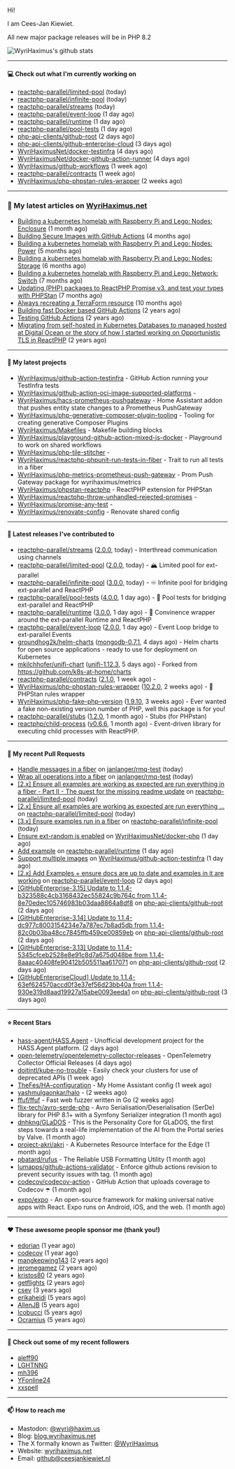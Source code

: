 Hi!

I am Cees-Jan Kiewiet.

All new major package releases will be in PHP 8.2

![WyriHaximus's github stats](https://github-readme-stats.vercel.app/api?username=WyriHaximus&show_icons=true)

---

#### 💻 Check out what I'm currently working on

- [reactphp-parallel/limited-pool](https://github.com/reactphp-parallel/limited-pool) (today)
- [reactphp-parallel/infinite-pool](https://github.com/reactphp-parallel/infinite-pool) (today)
- [reactphp-parallel/streams](https://github.com/reactphp-parallel/streams) (today)
- [reactphp-parallel/event-loop](https://github.com/reactphp-parallel/event-loop) (1 day ago)
- [reactphp-parallel/runtime](https://github.com/reactphp-parallel/runtime) (1 day ago)
- [reactphp-parallel/pool-tests](https://github.com/reactphp-parallel/pool-tests) (1 day ago)
- [php-api-clients/github-root](https://github.com/php-api-clients/github-root) (2 days ago)
- [php-api-clients/github-enterprise-cloud](https://github.com/php-api-clients/github-enterprise-cloud) (3 days ago)
- [WyriHaximusNet/docker-testinfra](https://github.com/WyriHaximusNet/docker-testinfra) (4 days ago)
- [WyriHaximusNet/docker-github-action-runner](https://github.com/WyriHaximusNet/docker-github-action-runner) (4 days ago)
- [WyriHaximus/github-workflows](https://github.com/WyriHaximus/github-workflows) (1 week ago)
- [reactphp-parallel/contracts](https://github.com/reactphp-parallel/contracts) (1 week ago)
- [WyriHaximus/php-phpstan-rules-wrapper](https://github.com/WyriHaximus/php-phpstan-rules-wrapper) (2 weeks ago)

---

### 📜 My latest articles on [WyriHaximus.net](https://blog.wyrihaximus.net/)

- [Building a kubernetes homelab with Raspberry Pi and Lego: Nodes: Enclosure](https://blog.wyrihaximus.net/2024/12/building-a-kubernetes-homelab-with-raspberry-pies-and-lego-nodes-enclosure/) (1 month ago)
- [Building Secure Images with GitHub Actions](https://blog.wyrihaximus.net/2024/10/building-secure-images-with-github-actions/) (4 months ago)
- [Building a kubernetes homelab with Raspberry Pi and Lego: Nodes: Power](https://blog.wyrihaximus.net/2024/09/building-a-kubernetes-homelab-with-raspberry-pies-and-lego-nodes-power/) (5 months ago)
- [Building a kubernetes homelab with Raspberry Pi and Lego: Nodes: Storage](https://blog.wyrihaximus.net/2024/08/building-a-kubernetes-homelab-with-raspberry-pies-and-lego-nodes-storage/) (6 months ago)
- [Building a kubernetes homelab with Raspberry Pi and Lego: Network: Switch](https://blog.wyrihaximus.net/2024/07/building-a-kubernetes-homelab-with-raspberry-pies-and-lego-network-switch/) (7 months ago)
- [Updating (PHP) packages to ReactPHP Promise v3, and test your types with PHPStan](https://blog.wyrihaximus.net/2024/06/updating-php-packages-to-reactphp-promise-v3--and-test-your-types-with-phpstan/) (7 months ago)
- [Always recreating a TerraForm resource](https://blog.wyrihaximus.net/2024/04/always-recreating-a-terraform-resource/) (10 months ago)
- [Building fast Docker based GitHub Actions](https://blog.wyrihaximus.net/2023/03/building-fast-docker-based-github-actions/) (2 years ago)
- [Testing GitHub Actions](https://blog.wyrihaximus.net/2023/03/testing-github-actions/) (2 years ago)
- [Migrating from self-hosted in Kubernetes Databases to managed hosted at Digital Ocean or the story of how I started working on Opportunistic TLS in ReactPHP](https://blog.wyrihaximus.net/2023/01/migrating-from-self-hosted-in-k8s-databases-to-managed-hosted-at-digital-ocean/) (2 years ago)

---

#### 🌱 My latest projects

- [WyriHaximus/github-action-testinfra](https://github.com/WyriHaximus/github-action-testinfra) - GitHub Action running your TestInfra tests
- [WyriHaximus/github-action-oci-image-supported-platforms](https://github.com/WyriHaximus/github-action-oci-image-supported-platforms) - 
- [WyriHaximus/hacs-prometheus-pushgateway](https://github.com/WyriHaximus/hacs-prometheus-pushgateway) - Home Assistant addon that pushes entity state changes to a Prometheus PushGateway
- [WyriHaximus/php-generative-composer-plugin-tooling](https://github.com/WyriHaximus/php-generative-composer-plugin-tooling) - Tooling for creating generative Composer Plugins
- [WyriHaximus/Makefiles](https://github.com/WyriHaximus/Makefiles) - Makefile building blocks
- [WyriHaximus/playground-github-action-mixed-js-docker](https://github.com/WyriHaximus/playground-github-action-mixed-js-docker) - Playground to work on shared workflows
- [WyriHaximus/php-tile-stitcher](https://github.com/WyriHaximus/php-tile-stitcher) - 
- [WyriHaximus/reactphp-phpunit-run-tests-in-fiber](https://github.com/WyriHaximus/reactphp-phpunit-run-tests-in-fiber) - Trait to run all tests in a fiber
- [WyriHaximus/php-metrics-prometheus-push-gateway](https://github.com/WyriHaximus/php-metrics-prometheus-push-gateway) - Prom Push Gateway package for wyrihaximus/metrics
- [WyriHaximus/phpstan-reactphp](https://github.com/WyriHaximus/phpstan-reactphp) - ReactPHP extension for PHPStan
- [WyriHaximus/reactphp-throw-unhandled-rejected-promises](https://github.com/WyriHaximus/reactphp-throw-unhandled-rejected-promises) - 
- [WyriHaximus/promise-any-test](https://github.com/WyriHaximus/promise-any-test) - 
- [WyriHaximus/renovate-config](https://github.com/WyriHaximus/renovate-config) - Renovate shared config

---

#### 🔭 Latest releases I've contributed to

- [reactphp-parallel/streams](https://github.com/reactphp-parallel/streams) ([2.0.0](https://github.com/reactphp-parallel/streams/releases/tag/2.0.0), today) - Interthread communication using channels
- [reactphp-parallel/limited-pool](https://github.com/reactphp-parallel/limited-pool) ([2.0.0](https://github.com/reactphp-parallel/limited-pool/releases/tag/2.0.0), today) - 🏔️ Limited pool for ext-parallel
- [reactphp-parallel/infinite-pool](https://github.com/reactphp-parallel/infinite-pool) ([3.0.0](https://github.com/reactphp-parallel/infinite-pool/releases/tag/3.0.0), today) - ♾️ Infinite pool for bridging ext-parallel and ReactPHP
- [reactphp-parallel/pool-tests](https://github.com/reactphp-parallel/pool-tests) ([4.0.0](https://github.com/reactphp-parallel/pool-tests/releases/tag/4.0.0), 1 day ago) - 🎱 Pool tests for bridging ext-parallel and ReactPHP
- [reactphp-parallel/runtime](https://github.com/reactphp-parallel/runtime) ([3.0.0](https://github.com/reactphp-parallel/runtime/releases/tag/3.0.0), 1 day ago) - 💨 Convinence wrapper around the ext-parallel Runtime and ReactPHP
- [reactphp-parallel/event-loop](https://github.com/reactphp-parallel/event-loop) ([2.0.0](https://github.com/reactphp-parallel/event-loop/releases/tag/2.0.0), 1 day ago) - Event Loop bridge to ext-parallel Events
- [groundhog2k/helm-charts](https://github.com/groundhog2k/helm-charts) ([mongodb-0.7.1](https://github.com/groundhog2k/helm-charts/releases/tag/mongodb-0.7.1), 4 days ago) - Helm charts for open source applications - ready to use for deployment on Kubernetes
- [mkilchhofer/unifi-chart](https://github.com/mkilchhofer/unifi-chart) ([unifi-1.12.3](https://github.com/mkilchhofer/unifi-chart/releases/tag/unifi-1.12.3), 5 days ago) - Forked from https://github.com/k8s-at-home/charts
- [reactphp-parallel/contracts](https://github.com/reactphp-parallel/contracts) ([2.1.0](https://github.com/reactphp-parallel/contracts/releases/tag/2.1.0), 1 week ago) - 
- [WyriHaximus/php-phpstan-rules-wrapper](https://github.com/WyriHaximus/php-phpstan-rules-wrapper) ([10.2.0](https://github.com/WyriHaximus/php-phpstan-rules-wrapper/releases/tag/10.2.0), 2 weeks ago) - 🌯 PHPStan rules wrapper
- [WyriHaximus/php-fake-php-version](https://github.com/WyriHaximus/php-fake-php-version) ([1.9.10](https://github.com/WyriHaximus/php-fake-php-version/releases/tag/1.9.10), 3 weeks ago) - Ever wanted a fake non-existing version number of PHP, well this package is for you!
- [reactphp-parallel/stubs](https://github.com/reactphp-parallel/stubs) ([1.2.0](https://github.com/reactphp-parallel/stubs/releases/tag/1.2.0), 1 month ago) - Stubs (for PHPstan)
- [reactphp/child-process](https://github.com/reactphp/child-process) ([v0.6.6](https://github.com/reactphp/child-process/releases/tag/v0.6.6), 1 month ago) - Event-driven library for executing child processes with ReactPHP.

---

#### 🔨 My recent Pull Requests

- [Handle messages in a fiber](https://github.com/janlanger/rmq-test/pull/2) on [janlanger/rmq-test](https://github.com/janlanger/rmq-test) (today)
- [Wrap all operations into a fiber](https://github.com/janlanger/rmq-test/pull/1) on [janlanger/rmq-test](https://github.com/janlanger/rmq-test) (today)
- [[2.x] Ensure all examples are working as expected are run everything in a fiber - Part II - The quest for the missing readme update](https://github.com/reactphp-parallel/limited-pool/pull/58) on [reactphp-parallel/limited-pool](https://github.com/reactphp-parallel/limited-pool) (today)
- [[2.x] Ensure all examples are working as expected are run everything …](https://github.com/reactphp-parallel/limited-pool/pull/57) on [reactphp-parallel/limited-pool](https://github.com/reactphp-parallel/limited-pool) (today)
- [[3.x] Ensure examples run in a fiber](https://github.com/reactphp-parallel/infinite-pool/pull/61) on [reactphp-parallel/infinite-pool](https://github.com/reactphp-parallel/infinite-pool) (today)
- [Ensure ext-random is enabled](https://github.com/WyriHaximusNet/docker-php/pull/263) on [WyriHaximusNet/docker-php](https://github.com/WyriHaximusNet/docker-php) (1 day ago)
- [Add example](https://github.com/reactphp-parallel/runtime/pull/68) on [reactphp-parallel/runtime](https://github.com/reactphp-parallel/runtime) (1 day ago)
- [Support multiple images](https://github.com/WyriHaximus/github-action-testinfra/pull/3) on [WyriHaximus/github-action-testinfra](https://github.com/WyriHaximus/github-action-testinfra) (1 day ago)
- [[2.x] Add Examples &#43; ensure docs are up to date and examples in it are working](https://github.com/reactphp-parallel/event-loop/pull/64) on [reactphp-parallel/event-loop](https://github.com/reactphp-parallel/event-loop) (2 days ago)
- [[GitHubEnterprise-3.15] Update to 1.1.4-b323588c4cb3168432ec55824c9b764c from 1.1.4-8e70edec105746983b03daa8864a8df8](https://github.com/php-api-clients/github-root/pull/1511) on [php-api-clients/github-root](https://github.com/php-api-clients/github-root) (2 days ago)
- [[GitHubEnterprise-3.14] Update to 1.1.4-dc977c8003154234e7a787ec7b8ad5db from 1.1.4-82c0b03ba48cc7845ffb459ce00859eb](https://github.com/php-api-clients/github-root/pull/1510) on [php-api-clients/github-root](https://github.com/php-api-clients/github-root) (2 days ago)
- [[GitHubEnterprise-3.13] Update to 1.1.4-5345cfceb2528e8e91c8d7a675d048be from 1.1.4-8aaac40408fe90412b505511aa617071](https://github.com/php-api-clients/github-root/pull/1509) on [php-api-clients/github-root](https://github.com/php-api-clients/github-root) (2 days ago)
- [[GitHubEnterpriseCloud] Update to 1.1.4-63ef624570accd0f3e37ef56d23bb40a from 1.1.4-930e319d8aad19927a15abe0093eeda1](https://github.com/php-api-clients/github-root/pull/1508) on [php-api-clients/github-root](https://github.com/php-api-clients/github-root) (3 days ago)

---

#### ⭐ Recent Stars

- [hass-agent/HASS.Agent](https://github.com/hass-agent/HASS.Agent) - Unofficial development project for the HASS.Agent platform. (2 days ago)
- [open-telemetry/opentelemetry-collector-releases](https://github.com/open-telemetry/opentelemetry-collector-releases) - OpenTelemetry Collector Official Releases (4 days ago)
- [doitintl/kube-no-trouble](https://github.com/doitintl/kube-no-trouble) - Easily check your clusters for use of deprecated APIs (1 week ago)
- [TheFes/HA-configuration](https://github.com/TheFes/HA-configuration) - My Home Assistant config (1 week ago)
- [yashmulgaonkar/halo](https://github.com/yashmulgaonkar/halo) -  (2 weeks ago)
- [ffuf/ffuf](https://github.com/ffuf/ffuf) - Fast web fuzzer written in Go (2 weeks ago)
- [flix-tech/avro-serde-php](https://github.com/flix-tech/avro-serde-php) - Avro Serialisation/Deserialisation (SerDe) library for PHP 8.1&#43; with a Symfony Serializer integration (1 month ago)
- [dnhkng/GLaDOS](https://github.com/dnhkng/GLaDOS) - This is the Personality Core for GLaDOS, the first steps towards a real-life implementation of the AI from the Portal series by Valve. (1 month ago)
- [project-akri/akri](https://github.com/project-akri/akri) - A Kubernetes Resource Interface for the Edge (1 month ago)
- [pbatard/rufus](https://github.com/pbatard/rufus) - The Reliable USB Formatting Utility (1 month ago)
- [lumapps/github-actions-validator](https://github.com/lumapps/github-actions-validator) - Enforce github actions revision to prevent security issues with tag. (1 month ago)
- [codecov/codecov-action](https://github.com/codecov/codecov-action) - GitHub Action that uploads coverage to Codecov :open_umbrella:  (1 month ago)
- [expo/expo](https://github.com/expo/expo) - An open-source framework for making universal native apps with React. Expo runs on Android, iOS, and the web. (1 month ago)

---

#### ❤️ These awesome people sponsor me (thank you!)

- [edorian](https://github.com/edorian) (1 year ago)
- [codecov](https://github.com/codecov) (1 year ago)
- [mangkepwing143](https://github.com/mangkepwing143) (2 years ago)
- [jeromegamez](https://github.com/jeromegamez) (2 years ago)
- [kristos80](https://github.com/kristos80) (2 years ago)
- [getflights](https://github.com/getflights) (2 years ago)
- [csev](https://github.com/csev) (3 years ago)
- [erikaheidi](https://github.com/erikaheidi) (5 years ago)
- [AllenJB](https://github.com/AllenJB) (5 years ago)
- [lcobucci](https://github.com/lcobucci) (5 years ago)
- [Ocramius](https://github.com/Ocramius) (5 years ago)

---

#### 👯 Check out some of my recent followers

- [aleff90](https://github.com/aleff90)
- [LGHTNNG](https://github.com/LGHTNNG)
- [mh396](https://github.com/mh396)
- [YFonline24](https://github.com/YFonline24)
- [xxspell](https://github.com/xxspell)

---

#### 📫 How to reach me

- Mastodon: [@wyri@haxim.us](https://toot-toot.wyrihaxim.us/@wyri)
- Blog: [blog.wyrihaximus.net](https://blog.wyrihaximus.net/)
- The X formally known as Twitter: [@WyriHaximus](https://twitter.com/WyriHaximus)
- Website: [wyrihaximus.net](https://wyrihaximus.net/)
- Email: [github@ceesjankiewiet.nl](mailto:github@ceesjankiewiet.nl)
